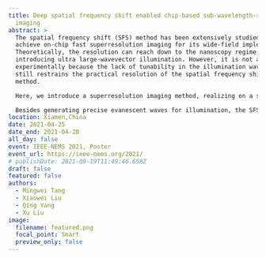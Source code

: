 ```yaml
---
title: Deep spatial frequency shift enabled chip-based sub-wavelength-resolution
  imaging
abstract: >
  The spatial frequency shift (SFS) method has been extensively studied to
  achieve on-chip fast superresolution imaging for its wide-field implement.
  Theoretically, the resolution can reach down to the nanoscopy regime by
  introducing ultra large-wavevector illumination. However, it is not achieved
  experimentally because the lack of tunability in the illumination wavevector
  still restrains the practical resolution of the spatial frequency shift
  method. 

  Here, we introduce a superresolution imaging method, realizing on a single elaborately fabricated chip. With delicate design and fabrication, the photonic chip can realize wavevector-variable evanescent wave illumination and tunable spatial frequency shift in the samples’ Fourier space. The chip is based on high refractive index contrast dielectric, with barely any loss at the chosen visible wavelength, allowing a large field-of-view (FOV) imaging. We also designed and analyzed photonic chip based on plasmon materials for superresolution imaging theoretically. With the ultra-large wavevector generated by surface plasmon, this kind of photonic chip can realize sub-30 nm lateral resolution. 

  Besides generating precise evanescent waves for illumination, the SFS chips also function as the sample holder, releasing the complexity of the optical path. We expect this SFS chip will advance the development of the biological, medical, and material study.
location: Xiamen,China
date: 2021-04-25
date_end: 2021-04-28
all_day: false
event: IEEE-NEMS 2021, Poster
event_url: https://ieee-nems.org/2021/
# publishDate: 2021-09-19T11:49:46.658Z
draft: false
featured: false
authors:
  - Mingwei Tang
  - Xiaowei Liu
  - Qing Yang
  - Xu Liu
image:
  filename: featured.png
  focal_point: Smart
  preview_only: false
---
```

